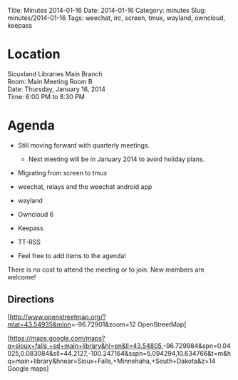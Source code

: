 Title: Minutes 2014-01-16
Date: 2014-01-16
Category: minutes 
Slug: minutes/2014-01-16
Tags: weechat, irc, screen, tmux, wayland, owncloud, keepass

Location
========

Siouxland Libraries Main Branch  
Room: Main Meeting Room B  
Date: Thursday, January 16, 2014  
Time: 6:00 PM to 8:30 PM  

Agenda
======

<!-- PELICAN_BEGIN_SUMMARY -->
-   Still moving forward with quarterly meetings.
    -   Next meeting will be in January 2014 to avoid holiday plans.

-   Migrating from screen to tmux
-   weechat, relays and the weechat android app
-   wayland
-   Owncloud 6
-   Keepass
-   TT-RSS
-   Feel free to add items to the agenda!
<!-- PELICAN_END_SUMMARY -->

There is no cost to attend the meeting or to join. New members are
welcome!

Directions
----------

[<http://www.openstreetmap.org/?mlat=43.54935&mlon>=-96.72901&zoom=12
OpenStreetMap]

[<https://maps.google.com/maps?q=sioux+falls,+sd+main+library&hl=en&ll=43.54805>,-96.729984&spn=0.04025,0.083084&sll=44.2127,-100.247164&sspn=5.094294,10.634766&t=m&hq=main+library&hnear=Sioux+Falls,+Minnehaha,+South+Dakota&z=14
Google maps]
